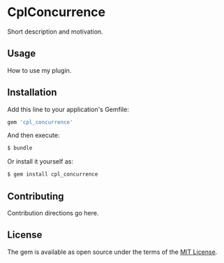 # CplConcurrence
Short description and motivation.

## Usage
How to use my plugin.

## Installation
Add this line to your application's Gemfile:

```ruby
gem 'cpl_concurrence'
```

And then execute:
```bash
$ bundle
```

Or install it yourself as:
```bash
$ gem install cpl_concurrence
```

## Contributing
Contribution directions go here.

## License
The gem is available as open source under the terms of the [MIT License](http://opensource.org/licenses/MIT).

